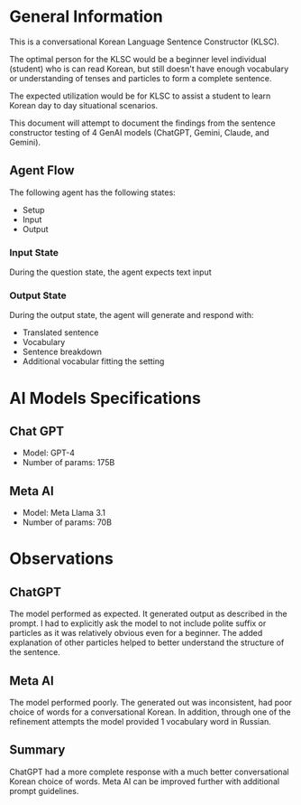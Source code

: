 # General Information
This is a conversational Korean Language Sentence Constructor (KLSC). 

The optimal person for the KLSC would be a beginner level individual (student) who is can read Korean, but still doesn't have enough vocabulary or understanding of tenses and particles to form a complete sentence.

The expected utilization would be for KLSC to assist a student to learn Korean day to day situational scenarios.

This document will attempt to document the findings from the sentence constructor testing of 4 GenAI models (ChatGPT, Gemini, Claude, and Gemini).

## Agent Flow
The following agent has the following states:
- Setup
- Input
- Output

### Input State
During the question state, the agent expects text input

### Output State
During the output state, the agent will generate and respond with:
- Translated sentence
- Vocabulary
- Sentence breakdown
- Additional vocabular fitting the setting

# AI Models Specifications
## Chat GPT
- Model: GPT-4
- Number of params: 175B
## Meta AI
- Model: Meta Llama 3.1
- Number of params: 70B

# Observations
## ChatGPT
The model performed as expected. It generated output as described in the prompt. I had to explicitly ask the model to not include polite suffix or particles as it was relatively obvious even for a beginner. The added explanation of other particles helped to better understand the structure of the sentence.


## Meta AI
The model performed poorly. The generated out was inconsistent, had poor choice of words for a conversational Korean. In addition, through one of the refinement attempts the model provided 1 vocabulary word in Russian.

## Summary
ChatGPT had a more complete response with a much better conversational Korean choice of words.
Meta AI can be improved further with additional prompt guidelines.